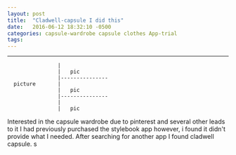 ```yaml
---
layout: post
title:  "Cladwell-capsule I did this"
date:   2016-06-12 18:32:10 -0500
categories: capsule-wardrobe capsule clothes App-trial
tags:
---
```


------------------------------------
                    |
                    |   pic
                    |---------------
      picture       |
                    |   pic
                    |---------------
                    |
                    |   pic




Interested in the capsule wardrobe due to pinterest and several other leads to it I had previously purchased the stylebook app however, i found it didn't provide what I needed. After searching for another app I found cladwell capsule.
s

